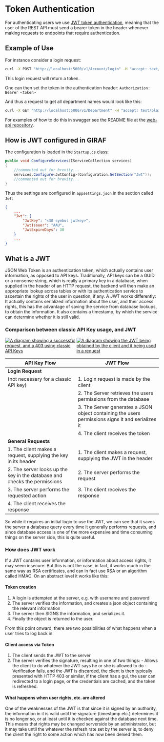# Token Authentication


For authenticating users we use [JWT token authentication](https://jwt.io), meaning
that the user of the REST API must send a bearer token in the header whenever making
requests to endpoints that require authentication.

## Example of Use

For instance consider a login request:

```bash
curl -X POST "http://localhost:5000/v1/Account/login" -H "accept: text/plain" -H "Content-Type: application/json-patch+json" -d "{ \"username\": \"<yourUserName>\", \"password\": \"<youPassword>\"}"
```

This login request will return a token.

One can then set the token in the authentication header: ```Authorization: Bearer <token>```

And thus a request to get all department names would look like this:

```bash
curl -X GET "http://localhost:5000/v1/Department" -H "accept: text/plain" -H "Authorization: Bearer <token>"
```

For examples of how to do this in swagger see the README file at the
[web-api repository](https://github.com/aau-giraf/web-api).

## How is JWT configured in GIRAF

The configuration is loaded in the `Startup.cs` class:

```csharp
public void ConfigureServices(IServiceCollection services)
{
    //commented out for brevity...
    services.Configure<JwtConfig>(Configuration.GetSection("Jwt"));
    //commented out for brevity...
}
```

Thus the settings are configured in `appsettings.json` in the section called `Jwt`:

```json
{
    ...
    "Jwt": {
        "JwtKey": "<30 symbol jwtkey>",
        "JwtIssuer": "AAU",
        "JwtExpireDays": 30
    }
    ...
}
```


## What is a JWT

JSON Web Token is an authentication token, which actually contains user information,
as opposed to API keys. Traditionally, API keys can be a GUID or a nonsense string,
which is really a primary key in a database, when supplied in the header of an
HTTP request, the backend will then make an appropriate lookup across tables or
with its authentication service to ascertain the rights of the user in question,
if any. A JWT works differently: It actually contains serialized information about
the user, and their access rights, this has the advantage of saving the service
from database lookups, to obtain the information. It also contains a timestamp,
by which the service can determine whether it is still valid.

### Comparison between classic API Key usage, and JWT

<div style="display:flex;">
    <a href="../images/classic_api_key.png" target="_blank">
        <img alt="A diagram showing a successful request, and a 403 using classic 
API Keys" src="../images/classic_api_key.png">
    </a>
    <a href="../images/jwt_api.png" target="_blank">
        <img alt="A diagram showing the JWT being obtained by the client and it
being used in a request" src="../images/jwt_api.png">
    </a>
</div>

| API Key Flow | JWT Flow |
|-|-|
| **Login Request** |
| (not necessary for a classic API key) | 1. Login request is made by the client |
| | 2. The Server retrieves the users permissions from the database|
| | 3. The Server generates a JSON object containing the users permissions signs it and serializes it|
| | 4. The client receives the token
| **General Requests** |
| 1. The client makes a request, supplying the key in its header | 1. The client makes a request, supplying the JWT in the header |
| 2. The server looks up the key in the database and checks the permissions| 2. The server performs the request |
| 3. The server performs the requested action | 3. The client receives the response |
| 4. The client receives the response | |

So while it requires an initial login to use the JWT, we can see that it saves
the server a database query every time it generally performs requests, and since
database access is one of the more expensive and time consuming things on the server
side, this is quite useful.


### How does JWT work

If a JWT contains user information, or information about access rights, it may
seem insecure. But this is not the case, in fact, it works much in the same way
as RSA certificates, and can in fact use RSA or an algorithm called HMAC. On an
abstract level it works like this:

#### Token creation

  1. A login is attempted at the server, e.g. with username and password
  1. The server verifies the information, and creates a json object containing
     the relevant information
  1. The server then SIGNS the information, and serializes it.
  1. Finally the object is returned to the user.

From this point onward, there are two possibilities of what happens when a user
tries to log back in:

#### Client access via Token

  1. The client sends the JWT to the server
  1. The server verifies the signature, resulting in one of two things:
    - Allows the client to do whatever the JWT says he or she is allowed to do
    - Verification fails, and the JWT is discarded, the client is then typically
      presented with HTTP 403 or similar, if the client has a gui, the user can
      redirected to a login page, or the credentials are cached, and the token is refreshed.

#### What happens when user rights, etc. are altered

One of the weaknesses of the JWT is that since it is signed by an authority, the
information in it is valid until the signature (timestamp etc.) determines it is
no longer so, or at least until it is checked against the database next time.
This means that rights may be changed serverside by an administrator, but it may
take until the whatever the refresh rate set by the server is, to deny the client
the right to some action which has now been denied them.
